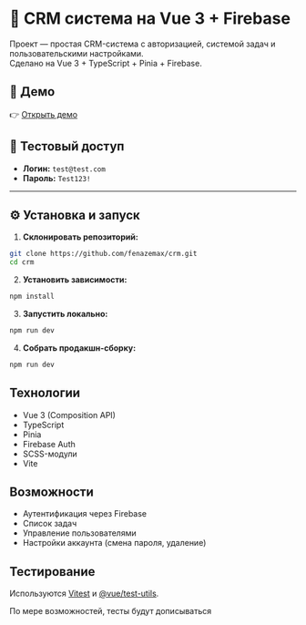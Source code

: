 # 🚀 CRM система на Vue 3 + Firebase

Проект — простая CRM-система с авторизацией, системой задач и пользовательскими настройками.  
Сделано на Vue 3 + TypeScript + Pinia + Firebase.

## 🔗 Демо

👉 [Открыть демо](https://fenazemax.github.io//crm)

## 🔐 Тестовый доступ

- **Логин:** `test@test.com`
- **Пароль:** `Test123!`

---

## ⚙️ Установка и запуск

1. **Склонировать репозиторий:**

```bash
git clone https://github.com/fenazemax/crm.git
cd crm
```

2. **Установить зависимости:**

```bash
npm install
```

3. **Запустить локально:**

```bash
npm run dev
```

4. **Собрать продакшн-сборку:**

```bash
npm run dev
```

## Технологии

- Vue 3 (Composition API)
- TypeScript
- Pinia
- Firebase Auth
- SCSS-модули
- Vite

## Возможности

- Аутентификация через Firebase
- Список задач
- Управление пользователями
- Настройки аккаунта (смена пароля, удаление)

## Тестирование

Используются [Vitest](https://vitest.dev/) и [@vue/test-utils](https://test-utils.vuejs.org/).

По мере возможностей, тесты будут дописываться
